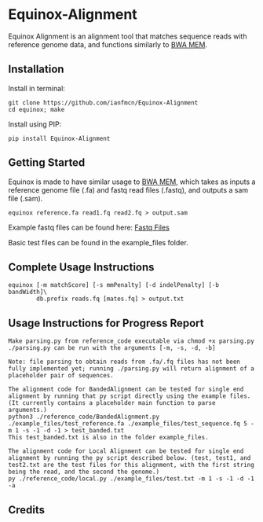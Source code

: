# Equinox-Alignment
Equinox Alignment is an alignment tool that matches sequence reads with reference genome data, and functions similarly to [BWA MEM](https://github.com/lh3/bwa).

## Installation
Install in terminal:
```
git clone https://github.com/ianfmcn/Equinox-Alignment
cd equinox; make
```
Install using PIP:
```
pip install Equinox-Alignment
```

## Getting Started
Equinox is made to have similar usage to [BWA MEM](https://bio-bwa.sourceforge.net/bwa.shtml), which takes as inputs a reference genome file (.fa) and fastq read files (.fastq), and outputs a sam file (.sam).
```
equinox reference.fa read1.fq read2.fq > output.sam
```
Example fastq files can be found here: [Fastq Files](https://drive.google.com/drive/folders/1PVqUAGe60cw056kn5xN-kyurCVh9kETV?usp=sharing)

Basic test files can be found in the example_files folder.

## Complete Usage Instructions
```
equinox [-m matchScore] [-s mmPenalty] [-d indelPenalty] [-b bandWidth]\
        db.prefix reads.fq [mates.fq] > output.txt
```

## Usage Instructions for Progress Report
```
Make parsing.py from reference_code executable via chmod +x parsing.py
./parsing.py can be run with the arguments [-m, -s, -d, -b]

Note: file parsing to obtain reads from .fa/.fq files has not been fully implemented yet; running ./parsing.py will return alignment of a placeholder pair of sequences.

The alignment code for BandedAlignment can be tested for single end alignment by running that py script directly using the example files. (It currently contains a placeholder main function to parse arguments.)
python3 ./reference_code/BandedAlignment.py ./example_files/test_reference.fa ./example_files/test_sequence.fq 5 -m 1 -s -1 -d -1 > test_banded.txt
This test_banded.txt is also in the folder example_files.

The alignment code for Local Alignment can be tested for single end alignment by running the py script described below. (test, test1, and test2.txt are the test files for this alignment, with the first string being the read, and the second the genome.)
py ./reference_code/local.py ./example_files/test.txt -m 1 -s -1 -d -1 -a
```

## Credits
